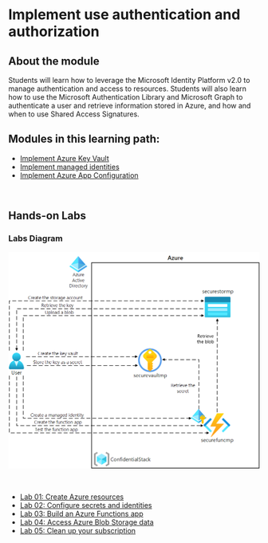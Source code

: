 # Implement use authentication and authorization

## About the module

Students will learn how to leverage the Microsoft Identity Platform v2.0 to manage authentication and access to resources. Students will also learn how to use the Microsoft Authentication Library and Microsoft Graph to authenticate a user and retrieve information stored in Azure, and how and when to use Shared Access Signatures.

## Modules in this learning path:

* [Implement Azure Key Vault](https://github.com/airan-tw/azure_training/blob/main/M3/Implement%20secure%20cloud%20solutions/Implement_key_vault.md)
* [Implement managed identities](https://github.com/airan-tw/azure_training/blob/main/M3/Implement%20secure%20cloud%20solutions/Implement_identities.md)
* [Implement Azure App Configuration](https://github.com/airan-tw/azure_training/blob/main/M3/Implement%20secure%20cloud%20solutions/Implement_app_config.md)
<br>


## Hands-on Labs 

### Labs Diagram

![alt text](images/Lab07-Diagram.png)

<br>

* [Lab 01: Create Azure resources](https://github.com/airan-tw/azure_training/blob/main/M3/Implement%20secure%20cloud%20solutions/lab01.md)
* [Lab 02: Configure secrets and identities](https://github.com/airan-tw/azure_training/blob/main/M3/Implement%20secure%20cloud%20solutions/lab02.md)
* [Lab 03: Build an Azure Functions app](https://github.com/airan-tw/azure_training/blob/main/M3/Implement%20secure%20cloud%20solutions/lab03.md)
* [Lab 04: Access Azure Blob Storage data](https://github.com/airan-tw/azure_training/blob/main/M3/Implement%20secure%20cloud%20solutions/lab04.md)
* [Lab 05: Clean up your subscription](https://github.com/airan-tw/azure_training/blob/main/M3/Implement%20secure%20cloud%20solutions/lab05.md)

